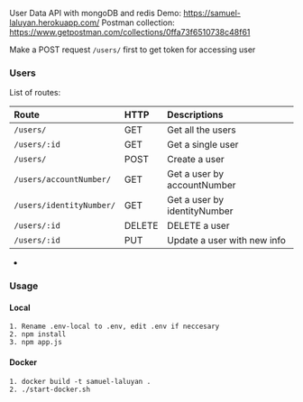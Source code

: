 User Data API with mongoDB and redis
Demo: https://samuel-laluyan.herokuapp.com/
Postman collection: https://www.getpostman.com/collections/0ffa73f6510738c48f61

Make a POST request `/users/` first to get token for accessing user

### Users

List of routes:

| Route                         | HTTP    | Descriptions                    |
| :-------------------------    | :------ | :------------------------------ |
| `/users/`                     | GET     | Get all the users               |
| `/users/:id`                  | GET     | Get a single user               |
| `/users/`                     | POST    | Create a user                   |
| `/users/accountNumber/`       | GET     | Get a user by accountNumber     |
| `/users/identityNumber/`      | GET     | Get a  user by identityNumber   |
| `/users/:id`                  | DELETE  | DELETE a user                   |
| `/users/:id`                  | PUT     | Update a user with new info     |

-
### Usage
#### Local
```
1. Rename .env-local to .env, edit .env if neccesary
2. npm install
3. npm app.js

```

#### Docker
```
1. docker build -t samuel-laluyan .
2. ./start-docker.sh
```
